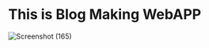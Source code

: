 # This is Blog Making WebAPP 


![Screenshot (165)](https://github.com/Roshanshrivas/BlogMaking/assets/124670799/2a36f349-3951-4788-b6ab-42393afb5066)
